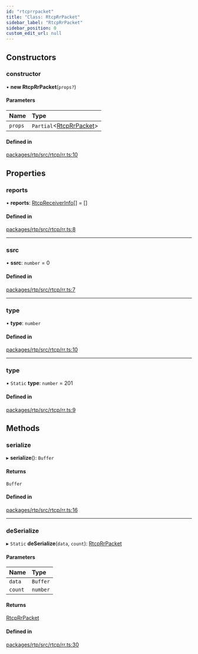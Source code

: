 ```yaml
---
id: "rtcprrpacket"
title: "Class: RtcpRrPacket"
sidebar_label: "RtcpRrPacket"
sidebar_position: 0
custom_edit_url: null
---
```


## Constructors

### constructor

• **new RtcpRrPacket**(`props?`)

#### Parameters

| Name | Type |
| :------ | :------ |
| `props` | `Partial`<[RtcpRrPacket](rtcprrpacket.md)\> |

#### Defined in

[packages/rtp/src/rtcp/rr.ts:10](https://github.com/shinyoshiaki/werift-webrtc/blob/9b072fd/packages/rtp/src/rtcp/rr.ts#L10)

## Properties

### reports

• **reports**: [RtcpReceiverInfo](rtcpreceiverinfo.md)[] = []

#### Defined in

[packages/rtp/src/rtcp/rr.ts:8](https://github.com/shinyoshiaki/werift-webrtc/blob/9b072fd/packages/rtp/src/rtcp/rr.ts#L8)

___

### ssrc

• **ssrc**: `number` = 0

#### Defined in

[packages/rtp/src/rtcp/rr.ts:7](https://github.com/shinyoshiaki/werift-webrtc/blob/9b072fd/packages/rtp/src/rtcp/rr.ts#L7)

___

### type

• **type**: `number`

#### Defined in

[packages/rtp/src/rtcp/rr.ts:10](https://github.com/shinyoshiaki/werift-webrtc/blob/9b072fd/packages/rtp/src/rtcp/rr.ts#L10)

___

### type

▪ `Static` **type**: `number` = 201

#### Defined in

[packages/rtp/src/rtcp/rr.ts:9](https://github.com/shinyoshiaki/werift-webrtc/blob/9b072fd/packages/rtp/src/rtcp/rr.ts#L9)

## Methods

### serialize

▸ **serialize**(): `Buffer`

#### Returns

`Buffer`

#### Defined in

[packages/rtp/src/rtcp/rr.ts:16](https://github.com/shinyoshiaki/werift-webrtc/blob/9b072fd/packages/rtp/src/rtcp/rr.ts#L16)

___

### deSerialize

▸ `Static` **deSerialize**(`data`, `count`): [RtcpRrPacket](rtcprrpacket.md)

#### Parameters

| Name | Type |
| :------ | :------ |
| `data` | `Buffer` |
| `count` | `number` |

#### Returns

[RtcpRrPacket](rtcprrpacket.md)

#### Defined in

[packages/rtp/src/rtcp/rr.ts:30](https://github.com/shinyoshiaki/werift-webrtc/blob/9b072fd/packages/rtp/src/rtcp/rr.ts#L30)
